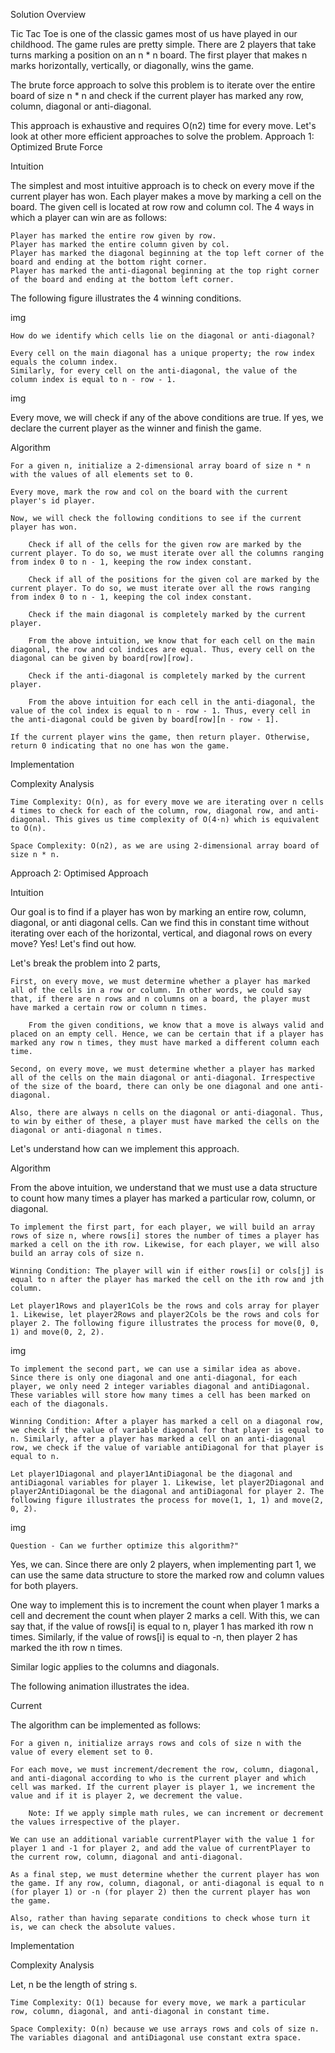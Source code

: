 Solution
Overview

Tic Tac Toe is one of the classic games most of us have played in our childhood. The game rules are pretty simple. There are 2 players that take turns marking a position on an n * n board. The first player that makes n marks horizontally, vertically, or diagonally, wins the game.

The brute force approach to solve this problem is to iterate over the entire board of size n * n and check if the current player has marked any row, column, diagonal or anti-diagonal.

This approach is exhaustive and requires O(n2) time for every move. Let's look at other more efficient approaches to solve the problem.
Approach 1: Optimized Brute Force

Intuition

The simplest and most intuitive approach is to check on every move if the current player has won. Each player makes a move by marking a cell on the board. The given cell is located at row row and column col. The 4 ways in which a player can win are as follows:

    Player has marked the entire row given by row.
    Player has marked the entire column given by col.
    Player has marked the diagonal beginning at the top left corner of the board and ending at the bottom right corner.
    Player has marked the anti-diagonal beginning at the top right corner of the board and ending at the bottom left corner.

The following figure illustrates the 4 winning conditions.

img

    How do we identify which cells lie on the diagonal or anti-diagonal?

    Every cell on the main diagonal has a unique property; the row index equals the column index.
    Similarly, for every cell on the anti-diagonal, the value of the column index is equal to n - row - 1.

img

Every move, we will check if any of the above conditions are true. If yes, we declare the current player as the winner and finish the game.

Algorithm

    For a given n, initialize a 2-dimensional array board of size n * n with the values of all elements set to 0.

    Every move, mark the row and col on the board with the current player's id player.

    Now, we will check the following conditions to see if the current player has won.

        Check if all of the cells for the given row are marked by the current player. To do so, we must iterate over all the columns ranging from index 0 to n - 1, keeping the row index constant.

        Check if all of the positions for the given col are marked by the current player. To do so, we must iterate over all the rows ranging from index 0 to n - 1, keeping the col index constant.

        Check if the main diagonal is completely marked by the current player.

        From the above intuition, we know that for each cell on the main diagonal, the row and col indices are equal. Thus, every cell on the diagonal can be given by board[row][row].

        Check if the anti-diagonal is completely marked by the current player.

        From the above intuition for each cell in the anti-diagonal, the value of the col index is equal to n - row - 1. Thus, every cell in the anti-diagonal could be given by board[row][n - row - 1].

    If the current player wins the game, then return player. Otherwise, return 0 indicating that no one has won the game.

Implementation

Complexity Analysis

    Time Complexity: O(n), as for every move we are iterating over n cells 4 times to check for each of the column, row, diagonal row, and anti-diagonal. This gives us time complexity of O(4⋅n) which is equivalent to O(n).

    Space Complexity: O(n2), as we are using 2-dimensional array board of size n * n.

Approach 2: Optimised Approach

Intuition

Our goal is to find if a player has won by marking an entire row, column, diagonal, or anti diagonal cells. Can we find this in constant time without iterating over each of the horizontal, vertical, and diagonal rows on every move? Yes! Let's find out how.

Let's break the problem into 2 parts,

    First, on every move, we must determine whether a player has marked all of the cells in a row or column. In other words, we could say that, if there are n rows and n columns on a board, the player must have marked a certain row or column n times.

        From the given conditions, we know that a move is always valid and placed on an empty cell. Hence, we can be certain that if a player has marked any row n times, they must have marked a different column each time.

    Second, on every move, we must determine whether a player has marked all of the cells on the main diagonal or anti-diagonal. Irrespective of the size of the board, there can only be one diagonal and one anti-diagonal.

    Also, there are always n cells on the diagonal or anti-diagonal. Thus, to win by either of these, a player must have marked the cells on the diagonal or anti-diagonal n times.

Let's understand how can we implement this approach.

Algorithm

From the above intuition, we understand that we must use a data structure to count how many times a player has marked a particular row, column, or diagonal.

    To implement the first part, for each player, we will build an array rows of size n, where rows[i] stores the number of times a player has marked a cell on the ith row. Likewise, for each player, we will also build an array cols of size n.

    Winning Condition: The player will win if either rows[i] or cols[j] is equal to n after the player has marked the cell on the ith row and jth column.

    Let player1Rows and player1Cols be the rows and cols array for player 1. Likewise, let player2Rows and player2Cols be the rows and cols for player 2. The following figure illustrates the process for move(0, 0, 1) and move(0, 2, 2).

img

    To implement the second part, we can use a similar idea as above. Since there is only one diagonal and one anti-diagonal, for each player, we only need 2 integer variables diagonal and antiDiagonal. These variables will store how many times a cell has been marked on each of the diagonals.

    Winning Condition: After a player has marked a cell on a diagonal row, we check if the value of variable diagonal for that player is equal to n. Similarly, after a player has marked a cell on an anti-diagonal row, we check if the value of variable antiDiagonal for that player is equal to n.

    Let player1Diagonal and player1AntiDiagonal be the diagonal and antiDiagonal variables for player 1. Likewise, let player2Diagonal and player2AntiDiagonal be the diagonal and antiDiagonal for player 2. The following figure illustrates the process for move(1, 1, 1) and move(2, 0, 2).

img

    Question - Can we further optimize this algorithm?"

Yes, we can. Since there are only 2 players, when implementing part 1, we can use the same data structure to store the marked row and column values for both players.

One way to implement this is to increment the count when player 1 marks a cell and decrement the count when player 2 marks a cell. With this, we can say that, if the value of rows[i] is equal to n, player 1 has marked ith row n times. Similarly, if the value of rows[i] is equal to -n, then player 2 has marked the ith row n times.

Similar logic applies to the columns and diagonals.

The following animation illustrates the idea.

Current

The algorithm can be implemented as follows:

    For a given n, initialize arrays rows and cols of size n with the value of every element set to 0.

    For each move, we must increment/decrement the row, column, diagonal, and anti-diagonal according to who is the current player and which cell was marked. If the current player is player 1, we increment the value and if it is player 2, we decrement the value.

        Note: If we apply simple math rules, we can increment or decrement the values irrespective of the player.

    We can use an additional variable currentPlayer with the value 1 for player 1 and -1 for player 2, and add the value of currentPlayer to the current row, column, diagonal and anti-diagonal.

    As a final step, we must determine whether the current player has won the game. If any row, column, diagonal, or anti-diagonal is equal to n (for player 1) or -n (for player 2) then the current player has won the game.

    Also, rather than having separate conditions to check whose turn it is, we can check the absolute values.

Implementation

Complexity Analysis

Let, n be the length of string s.

    Time Complexity: O(1) because for every move, we mark a particular row, column, diagonal, and anti-diagonal in constant time.

    Space Complexity: O(n) because we use arrays rows and cols of size n. The variables diagonal and antiDiagonal use constant extra space.
